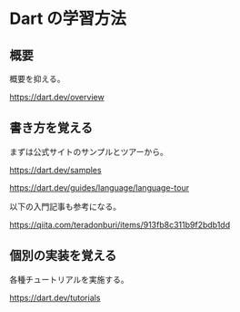 # Dart の学習方法

## 概要

概要を抑える。

https://dart.dev/overview

## 書き方を覚える

まずは公式サイトのサンプルとツアーから。

https://dart.dev/samples

https://dart.dev/guides/language/language-tour

以下の入門記事も参考になる。

https://qiita.com/teradonburi/items/913fb8c311b9f2bdb1dd

## 個別の実装を覚える

各種チュートリアルを実施する。

https://dart.dev/tutorials
